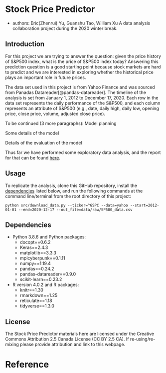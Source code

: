 # Stock Price Predictor
- authors: Eric(Zhenrui) Yu, Guanshu Tao, William Xu
A data analysis collaboration project during the 2020 winter break.

## Introduction
For this project we are trying to answer the question: given the price history of S&P500 index, what is the price of S&P500 index today? Answering this prediction question is a good starting point because stock markets are hard to predict and we are interested in exploring whether the historical price plays an important role in future prices.

The data set used in this project is from Yahoo Finance and was sourced from Panadas Datareader[@pandas-datareader]. The timeline of the analysis is set from January 1, 2012 to December 17, 2020. Each row in the data set represents the daily performance of the S&P500, and each column represents an attribute of S&P500 (e.g., date, daily high, daily low, opening price, close price, volume, adjusted close price).

To be continued (3 more paragraphs):
Model planning

Some details of the model

Details of the evaluation of the model

Thus far we have performed some exploratory data analysis, and the report for that can be found [here](src/analysis.ipynb).

## Usage

To replicate the analysis, clone this GitHub repository, install the [dependencies](#dependencies) listed below, and run the following commands at the command line/terminal from the root directory of this project:

```
python src/download_data.py --ticker=^GSPC --data=yahoo --start=2012-01-01 --end=2020-12-17 --out_file=data/raw/SP500_data.csv
```

## Dependencies
- Python 3.8.6 and Python packages:
  - docopt==0.6.2
  - Keras==2.4.3
  - matplotlib==3.3.3
  - mplcyberpunk==0.1.11
  - numpy==1.19.4
  - pandas==0.24.2
  - pandas-datareader==0.9.0
  - scikit-learn==0.23.2
- R version 4.0.2 and R packages:
  - knitr==1.30
  - rmarkdown==1.25
  - reticulate==1.18
  - tidyverse==1.3.0

## License
The Stock Price Predictor materials here are licensed under the Creative Commons Attribution 2.5 Canada License (CC BY 2.5 CA). If re-using/re-mixing please provide attribution and link to this webpage.

# Reference
